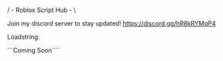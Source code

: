 / - Roblox Script Hub - \

Join my discord server to stay updated!
https://discord.gg/hR8kRYMqP4

Loadstring:

```Coming Soon````
